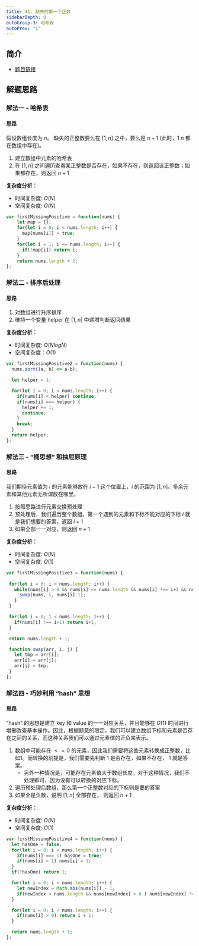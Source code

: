 ```yaml
---
title: 41. 缺失的第一个正数
sidebarDepth: 0
autoGroup-3: 哈希表
autoPrev: "1"
---
```

## 简介
- [题目链接](https://leetcode-cn.com/problems/first-missing-positive/)

## 解题思路
### 解法一 - 哈希表
#### 思路
假设数组长度为 $n$。 缺失的正整数要么在 $[1, n]$ 之中，要么是 $n+1$ (此时，$1~n$ 都在数组中存在)。
1. 建立数组中元素的哈希表
2. 在 $[1,n]$ 之间遍历查看某正整数是否存在，如果不存在，则返回该正整数；如果都存在，则返回 $n+1$

**复杂度分析：**  
- 时间复杂度: $O(N)$
- 空间复杂度: $O(N)$

```javascript
var firstMissingPositive = function(nums) {
    let map = {};
    for(let i = 0; i < nums.length; i++) {
      map[nums[i]] = true;
    }
    for(let i = 1; i <= nums.length; i++) {
      if(!map[i]) return i;
    }
    return nums.length + 1;
};
```

### 解法二 - 排序后处理
#### 思路
1. 对数组进行升序排序
2. 维持一个变量 helper 在 $[1, n]$ 中递增判断返回结果

**复杂度分析：**
- 时间复杂度: $O(NlogN)$
- 空间复杂度：$O(1)$

```javascript
var firstMissingPositive2 = function(nums) {
  nums.sort((a, b) => a-b);

  let helper = 1;

  for(let i = 0; i < nums.length; i++) {
    if(nums[i] < helper) continue;
    if(nums[i] === helper) {
      helper += 1;
      continue;
    }
    break;
  }
  return helper;
};
```

### 解法三 - “桶思想” 和抽屉原理
#### 思路
我们期待元素值为 $i$ 的元素能够放在 $i-1$ 这个位置上，$i$ 的范围为 $[1, n]$。多余元素和其他元素无所谓放在哪里。 
1. 按照思路进行元素交换预处理
2. 预处理后，我们遍历整个数组，第一个遇到的元素和下标不能对应的下标 $i$ 就是我们想要的答案，返回 $i+1$
3. 如果全部一一对应，则返回 $n+1$

**复杂度分析：**
- 时间复杂度: $O(N)$
- 空间复杂度: $O(1)$

 ```javascript
var firstMissingPositive3 = function(nums) {
  
  for(let i = 0; i < nums.length; i++) {
    while(nums[i] > 0 && nums[i] <= nums.length && nums[i] !== i+1 && nums[nums[i]-1] !== nums[i]) {
      swap(nums, i, nums[i]-1);
    }
  }

  for(let i = 0; i < nums.length; i++) {
    if(nums[i] !== i+1) return i+1;
  }

  return nums.length + 1;

  function swap(arr, i, j) {
    let tmp = arr[i];
    arr[i] = arr[j];
    arr[j] = tmp;
  }
};
```

### 解法四 - 巧妙利用 “hash” 思想
#### 思路
“hash” 的思想是建立 key 和 value 的一一对应关系，并且能够在 $O(1)$ 时间进行增删改查基本操作。因此，根据题意的限定，我们可以建立数组下标和元素是否存在之间的关系，而这种关系我们可以通过元素值的正负来表示。
1. 数组中可能存在 $<= 0$ 的元素，因此我们需要将这些元素转换成正整数，比如1。而转换的前提是，我们需要先判断 $1$ 是否存在，如果不存在， $1$ 就是答案。
   - 另外一种情况是，可能存在元素值大于数组长度。对于这种情况，我们不处理即可，因为没有可以转换的对应下标。
3. 遍历预处理后数组，那么第一个正整数对应的下标则是要的答案
4. 如果全是负数，说明 $[1, n]$ 全部存在， 则返回 $n+1$

**复杂度分析：**
- 时间复杂度: $O(N)$
- 空间复杂度: $O(1)$

```javascript
var firstMissingPositive4 = function(nums) {
  let hasOne = false;
  for(let i = 0; i < nums.length; i++) {
    if(nums[i] === 1) hasOne = true;
    if(nums[i] < 1) nums[i] = 1;
  }
  if(!hasOne) return 1;

  for(let i = 0; i < nums.length; i++) {
    let newIndex = Math.abs(nums[i]) - 1;
    if(newIndex < nums.length && nums[newIndex] > 0 ) nums[newIndex] *= -1;
  }

  for(let i = 0; i < nums.length; i++) {
    if(nums[i] > 0) return i + 1;
  }

  return nums.length + 1;
};
```
